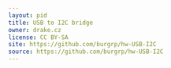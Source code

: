 ```yaml
---
layout: pid
title: USB to I2C bridge
owner: drake.cz
license: CC BY-SA
site: https://github.com/burgrp/hw-USB-I2C
source: https://github.com/burgrp/hw-USB-I2C
---
```

